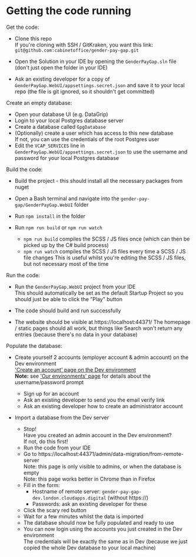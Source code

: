 # Getting the code running

Get the code:
* Clone this repo  
  If you're cloning with SSH / GitKraken, you want this link:  
  `git@github.com:cabinetoffice/gender-pay-gap.git`

* Open the Solution in your IDE by opening the
  `GenderPayGap.sln` file (don't just open the folder in your IDE)

* Ask an existing developer for a copy of
  `GenderPayGap.WebUI/appsettings.secret.json`
  and save it to your local repo
  (the file is git ignored, so it shouldn't get committed)

Create an empty database:
* Open your database UI (e.g. DataGrip)
* Login to your local Postgres database server
* Create a database called `GpgDatabase`
* (Optionally) create a user which has access to this new database  
  If not, you can use the credentials of the root Postgres user
* Edit the `VCAP_SERVICES`
  line in `GenderPayGap.WebUI/appsettings.secret.json`
  to use the username and password for your local Postgres database

Build the code:
* Build the project - this should install all the necessary packages from nuget

* Open a Bash terminal and navigate into the
  `gender-pay-gap/GenderPayGap.WebUI` folder

* Run `npm install` in the folder

* Run `npm run build` or `npm run watch`
  * `npm run build` compiles the SCSS / JS files once
    (which can then be picked up by the C# build process)
  * `npm run watch` compiles the SCSS / JS files every time a SCSS / JS file changes
    This is useful whilst you're editing the SCSS / JS files, but not necessary most of the time

Run the code:
* Run the `GenderPayGap.WebUI` project from your IDE  
  This should automatically be set as the default Startup Project
  so you should just be able to click the "Play" button

* The code should build and run successfully

* The website should be visible at https://localhost:44371/
  The homepage / static pages should all work, but things like Search
  won't return any entries (because there's no data in your database)

Populate the database:
* Create yourself 2 accounts (employer account & admin account) on the Dev environment  
  ['Create an account' page on the Dev environment](https://gender-pay-gap-dev.london.cloudapps.digital/create-user-account)  
  **Note:** see ['Our environments' page](Our%20environments.md) for details about the username/password prompt
  * Sign up for an account
  * Ask an existing developer to send you the email verify link
  * Ask an existing developer how to create an administrator account

* Import a database from the Dev server
  * Stop!  
    Have you created an admin account in the Dev environment?  
    If not, do this first!
  * Run the code from your IDE
  * Go to https://localhost:44371/admin/data-migration/from-remote-server  
    Note: this page is only visible to admins, or when the database is empty  
    Note: this page works better in Chrome than in Firefox
  * Fill in the form:
    * Hostname of remote server: `gender-pay-gap-dev.london.cloudapps.digital` (without https://)
    * Passwords: ask an existing developer for these
  * Click the scary red button
  * Wait for a few minutes whilst the data is imported
  * The database should now be fully populated and ready to use
  * You can now login using the accounts you just created in the Dev environment  
    The credentials will be exactly the same as in Dev (because we just copied the whole Dev database to your local machine)

